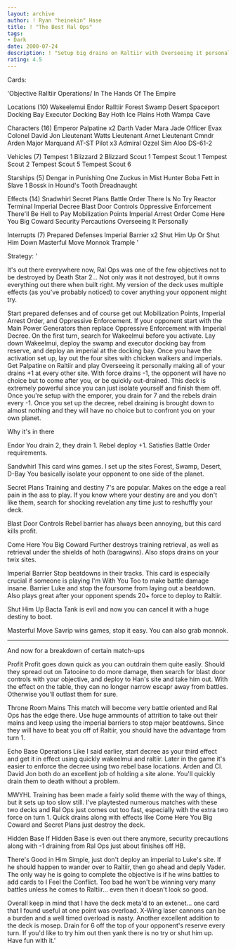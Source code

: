 ```yaml
---
layout: archive
author: ! Ryan "heinekin" Hase
title: ! "The Best Ral Ops"
tags:
- Dark
date: 2000-07-24
description: ! "Setup big drains on Raltiir with Overseeing it personally on the palpatine.  Crush your opponent in battle everywhere."
rating: 4.5
---
```

Cards: 

'Objective
Ralltiir Operations/ In The Hands Of The Empire

Locations (10)
Wakeelemui
Endor
Ralltiir
Forest
Swamp
Desert
Spaceport Docking Bay
Executor Docking Bay
Hoth Ice Plains
Hoth Wampa Cave

Characters (16)
Emperor Palpatine x2
Darth Vader
Mara Jade
Officer Evax
Colonel David Jon
Lieutenant Watts
Lieutenant Arnet
Lieutenant Cmndr Arden
Major Marquand
AT-ST Pilot x3
Admiral Ozzel
Sim Aloo
DS-61-2

Vehicles (7)
Tempest 1
Blizzard 2
Blizzard Scout 1
Tempest Scout 1
Tempest Scout 2
Tempest Scout 5
Tempest Scout 6

Starships (5)
Dengar in Punishing One
Zuckus in Mist Hunter
Boba Fett in Slave 1
Bossk in Hound's Tooth
Dreadnaught

Effects (14)
Snadwhirl
Secret Plans
Battle Order
There Is No Try
Reactor Terminal
Imperial Decree
Blast Door Controls
Oppressive Enforcement
There'll Be Hell to Pay
Mobilization Points
Imperial Arrest Order
Come Here You Big Coward
Security Percautions
Overseeing It Personally

Interrupts (7)
Prepared Defenses
Imperial Barrier x2
Shut Him Up Or Shut Him Down
Masterful Move
Monnok
Trample
'

Strategy: '

It's out there everywhere now, Ral Ops was one of the few objectives not to be destroyed by Death Star 2... Not only was it not destroyed, but it owns everything out there when built right.  My version of the deck uses multiple effects (as you've probably noticed) to cover anything your opponent might try.

Start prepared defenses and of course get out Mobilization Points, Imperial Arrest Order, and Oppressive Enforcement.  If your opponent start with the Main Power Generators then replace Oppressive Enforcement with Imperial Decree.	On the first turn, search for Wakeelmui before you activate.  Lay down Wakeelmui, deploy the swamp and executor docking bay from reserve, and deploy an imperial at the docking bay.  Once you have the activation set up, lay out the four sites with chicken walkers and imperials.  Get Palpatine on Raltiir and play Overseeing it personally making all of your drains +1 at every other site.  With force drains -1, the opponent will have no choice but to come after you, or be quickly out-drained.  This deck is extremely powerful since you can just isolate yourself and finish them off.  Once you're setup with the emporer, you drain for 7 and the rebels drain every -1.  Once you set up the decree, rebel draining is brought down to almost nothing and they will have no choice but to confront you on your own planet.

Why it's in there

Endor	You drain 2, they drain 1.  Rebel deploy +1.  Satisfies Battle Order requirements.

Sandwhirl  This card wins games.  I set up the sites Forest, Swamp, Desert, D-Bay  You basically isolate your opponent to one side of the planet.

Secret Plans  Training and destiny 7's are popular.  Makes on the edge a real pain in the ass to play.  If you know where your destiny are and you don't like them, search for shocking revelation any time just to reshuffly your deck.

Blast Door Controls  Rebel barrier has always been annoying, but this card kills profit.

Come Here You Big Coward  Further destroys training retrieval, as well as retrieval under the shields of hoth	(baragwins).  Also stops drains on your twix sites.

Imperial Barrier  Stop beatdowns in their tracks.  This card is especially crucial if someone is playing I'm With You Too to make battle damage insane.  Barrier Luke and stop the foursome from laying out a beatdown.  Also plays great after your opponent spends 20+ force to deploy to Raltiir.

Shut Him Up  Bacta Tank is evil and now you can cancel it with a huge destiny to boot.

Masterful Move  Savrip wins games, stop it easy.  You can also grab monnok.

*******

And now for a breakdown of certain match-ups

Profit  Profit goes down quick as you can outdrain them quite easily.	Should they spread out on Tatooine to do more damage, then search for blast door controls with your objective, and deploy to Han's site and take him out.  With the effect on the table, they can no longer narrow escapr away from battles.  Otherwise you'll outlast them for sure.

Throne Room Mains  This match will become very battle oriented and Ral Ops has the edge there.  Use huge ammounts of attrition to take out their mains and keep using the imperial barriers to stop major beatdowns.  Since they will have to beat you off of Raltiir, you should have the advantage from turn 1.

Echo Base Operations  Like I said earlier, start decree as your third effect and get it in effect using quickly wakeelmui and raltiir.  Later in the game it's easier to enforce the decree using two rebel base locations.  Arden and Cl. David Jon both do an excellent job of holding a site alone.  You'll quickly drain them to death without a problem.

MWYHL	Training has been made a fairly solid theme with the way of things, but it sets up too slow still.  I've playtested numerous matches with these two decks and Ral Ops just comes out too fast, especially with the extra two force on turn 1.	Quick drains along with effects like Come Here You Big Coward and Secret Plans just destroy the deck.

Hidden Base  If Hidden Base is even out there anymore, security precautions along with -1 draining from Ral Ops just about finishes off HB.

There's Good in Him  Simple, just don't deploy an imperial to Luke's site.	If he should happen to wander over to Raltiir, then go ahead and deply Vader.  The only way he is going to complete the objective is if he wins battles to add cards to I Feel the Conflict.  Too bad he won't be winning very many battles unless he comes to Raltiir... even then it doesn't look so good.

Overall keep in mind that I have the deck meta'd to an extenet... one card that I found useful at one point was overload.  X-Wing laser cannons can be a burden and a well timed overload is nasty.  Another excellent addition to the deck is mosep.	Drain for 6 off the top of your opponent's reserve every turn.  If you'd like to try him out then yank there is no try or shut him up.  Have fun with it.'